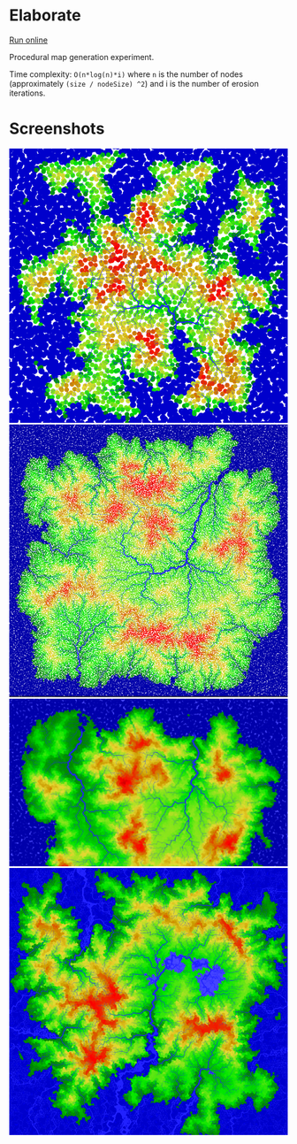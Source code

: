 # Elaborate

[Run online](https://troido.nl/elaborate)

Procedural map generation experiment.

Time complexity: `O(n*log(n)*i)` where `n` is the number of nodes (approximately `(size / nodeSize) ^2`) and i is the number of erosion iterations.

# Screenshots

![large circles](screenshots/circles.png)
![small circles, erosion and deposition](screenshots/erosion_deposition.png)
![polygon background](screenshots/circles_polygons.png)
![lakes and subaquatic streams](screenshots/lakes.png)
